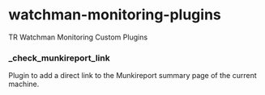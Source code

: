 # watchman-monitoring-plugins

TR Watchman Monitoring Custom Plugins

### _check_munkireport_link

Plugin to add a direct link to the Munkireport summary page of the current machine.